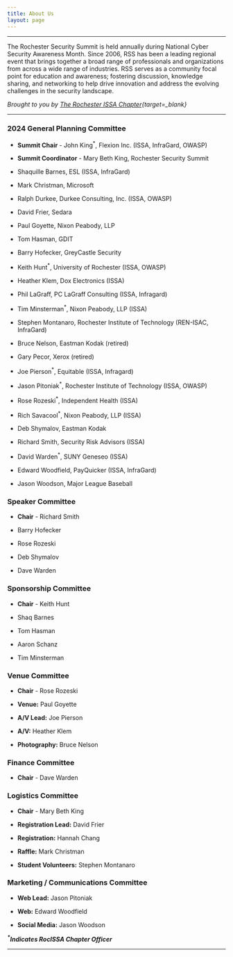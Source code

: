 ```yaml
---
title: About Us
layout: page
---
```


<hr>
<div class="block-text">
<p>The Rochester Security Summit is held annually during National Cyber Security Awareness Month. Since 2006, RSS has been a leading regional event that brings together a broad range of professionals and organizations from across a wide range of industries. RSS serves as a community focal point for education and awareness; fostering discussion, knowledge sharing, and networking to help drive innovation and address the evolving challenges in the security landscape.</p>

*Brought to you by [The Rochester ISSA Chapter](https://www.rocissa.org){target=_blank}*
</div>
<hr>
<div class="about-us">
<h3>2024 General Planning Committee</h3>

* **Summit Chair** - John King<sup>*</sup>, Flexion Inc. (ISSA, InfraGard, OWASP)

* **Summit Coordinator** - Mary Beth King, Rochester Security Summit

* Shaquille Barnes, ESL (ISSA, InfraGard)

* Mark Christman, Microsoft

* Ralph Durkee, Durkee Consulting, Inc. (ISSA, OWASP)

* David Frier, Sedara

* Paul Goyette, Nixon Peabody, LLP

* Tom Hasman, GDIT

* Barry Hofecker, GreyCastle Security

* Keith Hunt<sup>*</sup>, University of Rochester (ISSA, OWASP)

* Heather Klem, Dox Electronics (ISSA)

* Phil LaGraff, PC LaGraff Consulting (ISSA, Infragard)

* Tim Minsterman<sup>*</sup>, Nixon Peabody, LLP (ISSA)

* Stephen Montanaro, Rochester Institute of Technology (REN-ISAC, InfraGard)

* Bruce Nelson, Eastman Kodak (retired)

* Gary Pecor, Xerox (retired)

* Joe Pierson<sup>*</sup>, Equitable (ISSA, Infragard)

* Jason Pitoniak<sup>*</sup>, Rochester Institute of Technology (ISSA, OWASP)

* Rose Rozeski<sup>*</sup>, Independent Health (ISSA)

* Rich Savacool<sup>*</sup>, Nixon Peabody, LLP (ISSA)

* Deb Shymalov, Eastman Kodak

* Richard Smith, Security Risk Advisors (ISSA)

* David Warden<sup>*</sup>, SUNY Geneseo (ISSA)

* Edward Woodfield, PayQuicker (ISSA, InfraGard)

* Jason Woodson, Major League Baseball

</div>
<div class="about-us">
<h3>Speaker Committee</h3>

* **Chair** - Richard Smith

* Barry Hofecker

* Rose Rozeski

* Deb Shymalov

* Dave Warden

</div>
<div class="about-us">
<h3>Sponsorship Committee</h3>

* **Chair** - Keith Hunt

* Shaq Barnes

* Tom Hasman

* Aaron Schanz

* Tim Minsterman

</div>
<div class="about-us">
<h3>Venue Committee</h3>

* **Chair** - Rose Rozeski

* **Venue:** Paul Goyette

* **A/V Lead:** Joe Pierson

* **A/V:** Heather Klem

* **Photography:** Bruce Nelson

</div>
<div class="about-us">
<h3>Finance Committee</h3>

* **Chair** - Dave Warden

</div>
<div class="about-us">
<h3>Logistics Committee</h3>

* **Chair** - Mary Beth King

* **Registration Lead:** David Frier

* **Registration:** Hannah Chang

* **Raffle:** Mark Christman

* **Student Volunteers:** Stephen Montanaro

</div>
<div class="about-us">
<h3>Marketing / Communications Committee</h3>

* **Web Lead:** Jason Pitoniak

* **Web:** Edward Woodfield

* **Social Media:** Jason Woodson

</div>
<div class="highlight">
<p><em><b><sup>*</sup>Indicates RocISSA Chapter Officer</b></em></p>
</div>
<hr>
